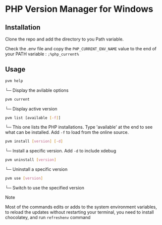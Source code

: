 # PHP Version Manager for Windows

## Installation

Clone the repo and add the directory to you Path variable.

Check the .env file and copy the `PHP_CURRENT_ENV_NAME` value to the end of your PATH variable : `;%php_current%`

## Usage

```sh
pvm help
```
└─ Display the avilable options

```sh
pvm current
```
└─ Display active version

```sh
pvm list [available [-f]]
```
└─ This one lists the PHP installations. Type 'available' at the end to see what can be installed. Add `-f` to load from the online source.

```sh
pvm install [version] [-d]
```
└─ Install a specific version. Add `-d` to include xdebug

```sh
pvm uninstall [version]
```
└─ Uninstall a specific version

```sh
pvm use [version]
```
└─ Switch to use the specified version

> [!NOTE]  
> Most of the commands edits or adds to the  system environment variables, to reload the updates without restarting your terminal, you need to install chocolatey, and run `refreshenv` command
